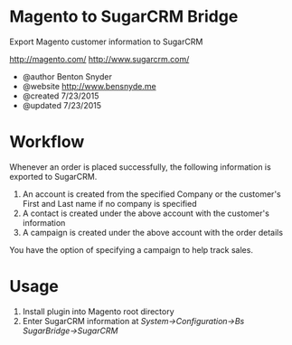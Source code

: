  
 
Magento to SugarCRM Bridge
===============

Export Magento customer information to SugarCRM
  
  <http://magento.com/>
  <http://www.sugarcrm.com/>

 * @author     Benton Snyder
 * @website    <http://www.bensnyde.me>
 * @created    7/23/2015
 * @updated    7/23/2015

# Workflow

Whenever an order is placed successfully, the following information is exported to SugarCRM.

1. An account is created from the specified Company or the customer's First and Last name if no company is specified
2. A contact is created under the above account with the customer's information
3. A campaign is created under the above account with the order details

You have the option of specifying a campaign to help track sales.
 
# Usage

1. Install plugin into Magento root directory
2. Enter SugarCRM information at
    *System->Configuration->Bs SugarBridge->SugarCRM*


